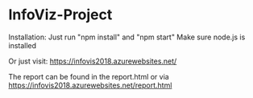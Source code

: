 # InfoViz-Project
Installation: Just run "npm install" and "npm start"
Make sure node.js is installed

Or just visit: https://infovis2018.azurewebsites.net/

The report can be found in the report.html or via https://infovis2018.azurewebsites.net/report.html